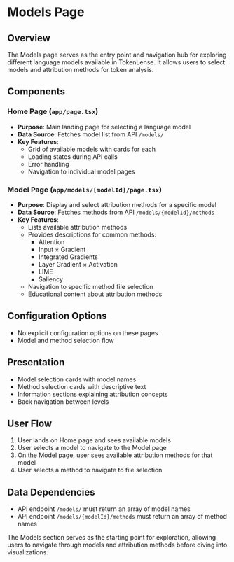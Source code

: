 # Models Page

## Overview
The Models page serves as the entry point and navigation hub for exploring different language models available in TokenLense. It allows users to select models and attribution methods for token analysis.

## Components

### Home Page (`app/page.tsx`)
- **Purpose**: Main landing page for selecting a language model
- **Data Source**: Fetches model list from API `/models/`
- **Key Features**:
  - Grid of available models with cards for each
  - Loading states during API calls
  - Error handling
  - Navigation to individual model pages

### Model Page (`app/models/[modelId]/page.tsx`)
- **Purpose**: Display and select attribution methods for a specific model
- **Data Source**: Fetches methods from API `/models/{modelId}/methods`
- **Key Features**:
  - Lists available attribution methods
  - Provides descriptions for common methods:
    - Attention
    - Input × Gradient
    - Integrated Gradients
    - Layer Gradient × Activation
    - LIME
    - Saliency
  - Navigation to specific method file selection
  - Educational content about attribution methods

## Configuration Options
- No explicit configuration options on these pages
- Model and method selection flow

## Presentation
- Model selection cards with model names
- Method selection cards with descriptive text
- Information sections explaining attribution concepts
- Back navigation between levels

## User Flow
1. User lands on Home page and sees available models
2. User selects a model to navigate to the Model page
3. On the Model page, user sees available attribution methods for that model
4. User selects a method to navigate to file selection

## Data Dependencies
- API endpoint `/models/` must return an array of model names
- API endpoint `/models/{modelId}/methods` must return an array of method names

The Models section serves as the starting point for exploration, allowing users to navigate through models and attribution methods before diving into visualizations.